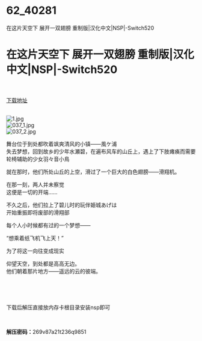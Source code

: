 # 62_40281
在这片天空下 展开一双翅膀 重制版|汉化中文|NSP|-Switch520
# 在这片天空下 展开一双翅膀 重制版|汉化中文|NSP|-Switch520
 <br/></br>
[下载地址](https://www.switch520.cc/article/40281 "下载地址")
<br/></br>

<p><img title="1.jpg" src="https://www.switch520.cc/muke_img/2022_08_23_e49ebac77e711.jpg" alt="1.jpg"><br>
<img title="037_1.jpg" src="https://www.switch520.cc/muke_img/2022_08_23_9ccdb38da63d8.jpg" alt="037_1.jpg"><br>
<img title="037_2.jpg" src="https://www.switch520.cc/muke_img/2022_08_23_86f56d3b46ef8.jpg" alt="037_2.jpg"></p>
<p>舞台位于到处都吹着飒爽清风的小镇——風ケ浦<br>
失去梦想，回到故乡的少年水瀬碧，在遍布风车的山丘上，遇上了下肢瘫痪而需要轮椅辅助的少女羽々音小鳥</p>
<p>就在那时，他们所处山丘的上空，滑过了一个巨大的白色翅膀——滑翔机。</p>
<p>在那一刻，两人并未察觉<br>
这便是一切的开端……</p>
<p>不久之后，他们拉上了碧儿时的玩伴姫城あげは<br>
开始重振即将废部的滑翔部</p>
<p>每个人小时候都有过的一个梦想——</p>
<p>“想乘着纸飞机飞上天！”</p>
<p>为了将这一向往变成现实</p>
<p>仰望天空，到处都是高高无边。<br>
他们朝着那片地方——遥远的云的彼端。</p>
<p>&nbsp;</p>
<p>&nbsp;</p>
<p>下载后解压直接放内存卡根目录安装nsp即可</p>
<p>&nbsp;</p>
<p><strong>解压密码：</strong>269v87a21t236q9851</p>


